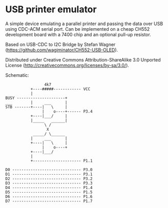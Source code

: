 USB printer emulator
====================

A simple device emulating a parallel printer and passing the data over USB using CDC-ACM serial port. Can be implemented on a cheap CH552 development board with a 7400 chip and an optional pull-up resistor.
 
Based on USB-CDC to I2C Bridge by Stefan Wagner (https://github.com/wagiminator/CH552-USB-OLED).

Distributed under Creative Commons Attribution-ShareAlike 3.0 Unported License (http://creativecommons.org/licenses/by-sa/3.0/).

Schematic:
```
                 4k7
           +----#####------------ VCC
           |
BUSY ---------------------+
___        |     ___      |
STB -------+----|   \     |
                |    o----+------ P3.4
           +----|___/     |
           |_____   ______|
                 \ /
                  X
            _____/ \______
           |     ___      |
           +----|   \     |
                |    o----+
           +----|___/
           |
           +--------------------- P1.1

D0 ------------------------------ P3.0
D1 ------------------------------ P3.1
D2 ------------------------------ P3.2
D3 ------------------------------ P3.3
D4 ------------------------------ P1.4
D5 ------------------------------ P1.5
D6 ------------------------------ P1.6
D7 ------------------------------ P1.7
```
